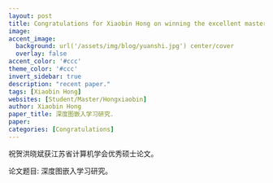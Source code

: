 ```yaml
---
layout: post
title: Congratulations for Xiaobin Hong on winning the excellent master's thesis of Jiangsu Institute of Computer Science!
image:
accent_image:
  background: url('/assets/img/blog/yuanshi.jpg') center/cover
  overlay: false
accent_color: '#ccc'
theme_color: '#ccc'
invert_sidebar: true
description: "recent paper."
tags: [Xiaobin Hong]
websites: [Student/Master/Hongxiaobin]
author: Xiaobin Hong
paper_title: 深度图嵌入学习研究.
paper:
categories: [Congratulations]
---
```


祝贺洪晓斌获江苏省计算机学会优秀硕士论文。

论文题目: 深度图嵌入学习研究。
